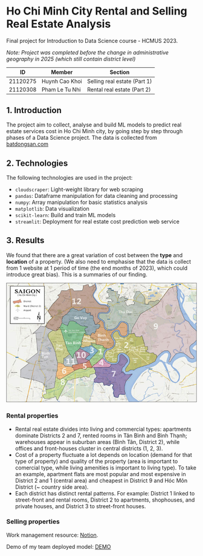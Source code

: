 # Ho Chi Minh City Rental and Selling Real Estate Analysis 
Final project for Introduction to Data Science course - HCMUS 2023. 

*Note: Project was completed before the change in administrative geography in 2025 (which still contain district level)* 

| ID | Member | Section |
|----|---------|--------|
| 21120275 | Huynh Cao Khoi | Selling real estate (Part 1) |
| 21120308 | Pham Le Tu Nhi | Rental real estate (Part 2) | 

## 1. Introduction 
The project aim to collect, analyse and build ML models to predict real estate services cost in Ho Chi Minh city, by going step by step through phases of a Data Science project. The data is collected from [batdongsan.com](https://batdongsan.com.vn/)

## 2. Technologies 
The following technologies are used in the project:
- `cloudscraper`: Light-weight library for web scraping
- `pandas`: Dataframe manipulation for data cleaning and processing
- `numpy`: Array manipulation for basic statistics analysis
- `matplotlib`: Data visualization
- `scikit-learn`: Build and train ML models
- `streamlit`: Deployment for real estate cost prediction web service

## 3. Results 
We found that there are a great variation of cost between the **type** and **location** of a property. (We also need to emphasise that the data is collect from 1 website at 1 period of time (the end months of 2023), which could introduce great bias). This is a summaries of our finding. 

![Ho Chi Minh City's District Map](ho-chi-minh-city-maps.jpg)

### Rental properties 
- Rental real estate divides into living and commercial types: apartments dominate Districts 2 and 7, rented rooms in Tân Bình and Bình Thạnh; warehouses appear in suburban areas (Bình Tân, District 2), while offices and front-houses cluster in central districts (1, 2, 3).
- Cost of a property fluctuate a lot depends on location (demand for that type of property) and quality of the property (area is important to comercial type, while living amenities is important to living type). To take an example, apartment flats are most popular and most expensive in District 2 and 1 (central area) and cheapest in District 9 and Hóc Môn District (~ country side area).
- Each district has distinct rental patterns. For example: District 1 linked to street-front and rental rooms, District 2 to apartments, shophouses, and private houses, and District 3 to street-front houses.

### Selling properties  




Work management resource: [Notion](https://hickory-adasaurus-926.notion.site/IDS-Team-8a6f7c93f2834c759af4f77fdad9f2ef?pvs=74).

Demo of my team deployed model: [DEMO](https://i2ds-finalproject.streamlit.app/)
